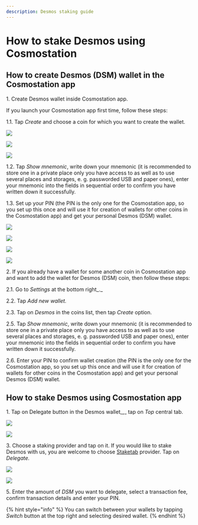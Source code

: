 ```yaml
---
description: Desmos staking guide
---
```


# How to stake Desmos using Cosmostation

## How to create Desmos (DSM) wallet in the Cosmostation app

1\. Create Desmos wallet inside Cosmostation app.&#x20;

If you launch your Cosmostation app first time, follow these steps:

1.1. Tap _Create_ and choose a coin for which you want to create the wallet.&#x20;

![](../../.gitbook/assets/01\_welcome.png)

![](../../.gitbook/assets/02\_desmos\_selection.png)

![](../../.gitbook/assets/03\_create\_buttton.png)

1.2. Tap _Show mnemonic_, write down your mnemonic (it is recommended to store one in a private place only you have access to as well as to use several places and storages, e. g. passworded USB and paper ones), enter your mnemonic into the fields in sequential order to confirm you have written down it successfully.

1.3. Set up your PIN (the PIN is the only one for the Cosmostation app, so you set up this once and will use it for creation of wallets for other coins in the Cosmostation app) and get your personal Desmos (DSM) wallet.

![](../../.gitbook/assets/04\_enter\_pin.png)

![](../../.gitbook/assets/05\_entered\_pin.png)

![](../../.gitbook/assets/06\_dsm\_wallet\_load.png)

![](<../../.gitbook/assets/07\_dsm\_wallet (1).png>)

2\. If you already have a wallet for some another coin in Cosmostation app and want to add the wallet for Desmos (DSM) coin, then follow these steps:

2.1. Go to _Settings_ at the bottom right_._

2.2. Tap _Add new wallet._

2.3. Tap on _Desmos_ in the coins list, then tap _Create_ option.

2.5. Tap _Show mnemonic_, write down your mnemonic (it is recommended to store one in a private place only you have access to as well as to use several places and storages, e. g. passworded USB and paper ones), enter your mnemonic into the fields in sequential order to confirm you have written down it successfully.

2.6. Enter your PIN to confirm wallet creation (the PIN is the only one for the Cosmostation app, so you set up this once and will use it for creation of wallets for other coins in the Cosmostation app) and get your personal Desmos (DSM) wallet.

## How to stake Desmos using Cosmostation app

1\. Tap on Delegate button in the Desmos wallet_,_ tap on _Top_ central tab.

![](../../.gitbook/assets/07\_dsm\_wallet.png)

![](../../.gitbook/assets/08\_stake\_dsm.png)

3\. Choose a staking provider and tap on it. If you would like to stake Desmos with us, you are welcome to choose [Staketab](https://staketab.com/) provider. Tap on _Delegate._

![](../../.gitbook/assets/09\_delegate\_to\_staketab.png)

![](../../.gitbook/assets/10\_staketab\_desmos\_tab.png)

5\. Enter the amount of _DSM_ you want to delegate, select a transaction fee, confirm transaction details and enter your PIN.

{% hint style="info" %}
You can switch between your wallets by tapping _Switch_ button at the top right and selecting desired wallet.
{% endhint %}

